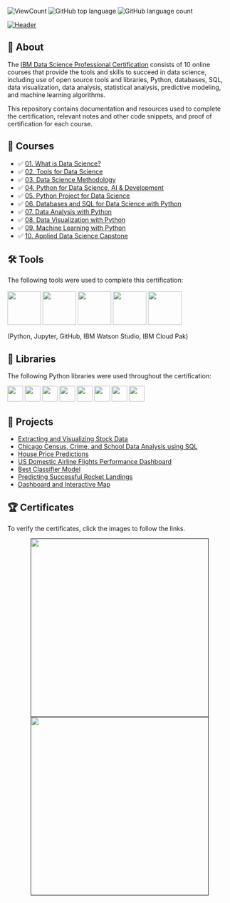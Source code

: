 ![ViewCount](https://views.whatilearened.today/views/github/Elfirasi/IBM-Data-Science-Professional-Certification.svg?cache=remove)
![GitHub top language](https://img.shields.io/github/languages/top/Elfirasi/IBM-Data-Science-Professional-Certificate?style=flat)
![GitHub language count](https://img.shields.io/github/languages/count/Elfirasi/IBM-Data-Science-Professional-Certificate?style=flat)

[![Header](https://user-images.githubusercontent.com/84391594/152703941-8c1b3e93-7358-4274-8c7d-b152d3132814.png)](https://www.coursera.org/professional-certificates/ibm-data-science)


## 📄 About
The <a href="https://www.coursera.org/professional-certificates/ibm-data-science">IBM Data Science Professional Certification</a> consists of 10 online courses that provide the tools and skills to succeed in data science, including use of open source tools and libraries, Python, databases, SQL, data visualization, data analysis, statistical analysis, predictive modeling, and machine learning algorithms. 

This repository contains documentation and resources used to complete the certification, relevant notes and other code snippets, and proof of certification for each course.



## 📑 Courses
- :white_check_mark: [01. What is Data Science?](01.%20What%20is%20Data%20Science/)
- :white_check_mark: [02. Tools for Data Science](02.%20Tools%20for%20Data%20Science/)
- :white_check_mark: [03. Data Science Methodology](03.%20Data%20Science%20Methodology)
- :white_check_mark: [04. Python for Data Science, AI & Development](04.%20Python%20for%20Data%20Science%2C%20AI%20%26%20Development/)
- :white_check_mark: [05. Python Project for Data Science](05.%20Python%20Project%20for%20Data%20Science/)
- :white_check_mark: [06. Databases and SQL for Data Science with Python](06.%20Databases%20and%20SQL%20for%20Data%20Science%20with%20Python/)
- :white_check_mark: [07. Data Analysis with Python](07.%20Data%20Analysis%20with%20Python/)
- :white_check_mark: [08. Data Visualization with Python](08.%20Data%20Visualization%20with%20Python/)
- :white_check_mark: [09. Machine Learning with Python](09.%20Machine%20Learning%20with%20Python/)
- :white_check_mark: [10. Applied Data Science Capstone](10.%20Applied%20Data%20Science%20Capstone/)

## 🛠️ Tools
The following tools were used to complete this certification: <br> <br>
  <img src="https://user-images.githubusercontent.com/84391594/152705364-f16bb223-41aa-4510-8113-51171dfe9953.png" height="75">
  <img src="https://user-images.githubusercontent.com/84391594/152705271-083f8784-b3c9-4065-9733-ea3fa8ad5a7a.png" height="75">
  <img src="https://user-images.githubusercontent.com/84391594/152705273-adffe1bf-b509-44d0-b3ac-671cce5071df.svg" height="75">
  <img src="https://user-images.githubusercontent.com/84391594/152705324-68f777a0-3875-4b65-ae96-646643284541.png" height="75">
  <img src="https://user-images.githubusercontent.com/84391594/152705298-bb170d32-3dd0-4ad4-8221-8b7b029116b4.png" height="75">
</p>
(Python, Jupyter, GitHub, IBM Watson Studio, IBM Cloud Pak)

## 📖 Libraries
The following Python libraries were used throughout the certification: <br> 
<p align="left">
  <img  src="https://user-images.githubusercontent.com/84391594/152706127-ce41990f-2588-472a-b5df-6b403a5947e6.png" height="35">
  <img  src="https://user-images.githubusercontent.com/84391594/152706130-5577011e-ecb3-47aa-af73-f6bd1bda05bc.png" height="35">
  <img  src="https://user-images.githubusercontent.com/84391594/152706132-5939da7e-7d1e-43b8-9c46-2d3fe5198dda.png" height="35">
  <img  src="https://user-images.githubusercontent.com/84391594/152706135-85cdd35e-922a-414a-a198-c670fbf8fb25.svg" height="35">
  <img  src="https://user-images.githubusercontent.com/84391594/152706148-36f27f03-1967-45d1-82d8-f6c149c6f21c.svg" height="35">
  <img  src="https://user-images.githubusercontent.com/84391594/152706211-7966848a-a2e1-4c4a-bc08-594a4ca6ff07.png" height="35">
  <img  src="https://user-images.githubusercontent.com/84391594/152706214-d018bc5e-1477-4de2-94d7-5c0886e0477d.png" height="35">
  <img  src="https://user-images.githubusercontent.com/84391594/152706217-c0cfd9d8-22ad-4c3b-9ac7-70a6cf2799f7.png" height="35"> <br>
</p>

## 📂 Projects
- [Extracting and Visualizing Stock Data](https://github.com/Elfirasi/IBM-Data-Science-Professional-Certificate/blob/main/05.%20Python%20Project%20for%20Data%20Science/Final%20Assignment.ipynb)
- [Chicago Census, Crime, and School Data Analysis using SQL](https://github.com/Elfirasi/IBM-Data-Science-Professional-Certificate/blob/main/06.%20Databases%20and%20SQL%20for%20Data%20Science%20with%20Python/05.%20Course%20Assignment/)
- [House Price Predictions](https://github.com/Elfirasi/IBM-Data-Science-Professional-Certificate/blob/main/07.%20Data%20Analysis%20with%20Python/Final%20Assignment%20-%20House%20Price%20Predictions.ipynb)
- [US Domestic Airline Flights Performance Dashboard](https://github.com/Elfirasi/IBM-Data-Science-Professional-Certificate/tree/main/08.%20Data%20Visualization%20with%20Python/Final%20Assignment)
- [Best Classifier Model](https://github.com/Elfirasi/IBM-Data-Science-Professional-Certificate/blob/main/09.%20Machine%20Learning%20with%20Python/Final%20Project/Machine%20Learning%20with%20Python%20-%20The%20Best%20Classifier.ipynb)
- [Predicting Successful Rocket Landings](https://github.com/Elfirasi/IBM-Data-Science-Professional-Certificate/tree/main/10.%20Applied%20Data%20Science%20Capstone)
- [Dashboard and Interactive Map](https://github.com/Elfirasi/IBM-Data-Science-Professional-Certificate/tree/main/10.%20Applied%20Data%20Science%20Capstone/04.%20Interactive%20Visual%20Analytics)


## 🏆 Certificates 
To verify the certificates, click the images to follow the links.

<p align="middle">
  <a href=""><img src="" height="400"></a>
  <a href=""><img src="https://user-images.githubusercontent.com/84391594/161432660-f158f03d-c164-43d4-92c6-b728868200e9.png" height="400"></a>



